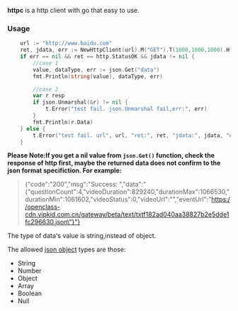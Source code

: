 
**httpc** is a http client with go that easy to use.

### Usage

```go
	url := "http://www.baidu.com"
	ret, jdata, err := NewHttpClient(url).M("GET").T(1000,1000,1000).H("Auth", "111").P("x", "222").B("test").Do()
	if err == nil && ret == http.StatusOK && jdata != nil {
		//case 1
		value, dataType, err := json.Get("data")
		fmt.Println(string(value), dataType, err)

		//case 2
		var r resp
		if json.Unmarshal(&r) != nil {
			t.Error("test fail. json.Unmarshal fail,err:", err)
		}
		fmt.Println(r.Data)
	} else {
		t.Error("test fail. url", url, "ret:", ret, "jdata:", jdata, "err:", err.Error())
	}
```

**Please Note:If you get a nil value from `json.Get()` function, check the response of http first, maybe the returned data does not confirm to the json format specifiction. For example:**

> {"code":"200","msg":"Success: ","data":"{\"questionCount\":4,\"videoDuration\":829240,\"durationMax\":1066530,\"durationMin\":1061602,\"videoStatus\":0,\"videoUrl\":\"\",\"eventUrl\":\"https://openclass-cdn.vipkid.com.cn/gateway/beta/text/txtf182ad040aa38827b2e5dde1fc296630.json\"}"}

The type of data's value is string,instead of object.

The allowed [json object](http://json.org) types are those:

* String
* Number
* Object
* Array
* Boolean
* Null
